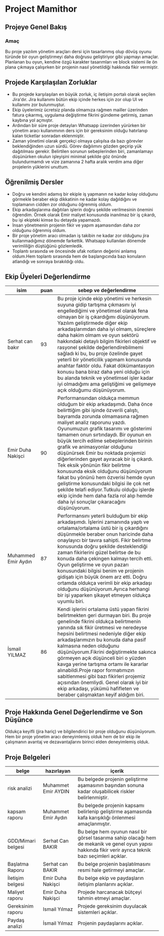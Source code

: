 # Project Mamithor 


## Projeye Genel Bakış 

### Amaç
Bu proje yazılım yönetim araçları dersi için tasarlanmış olup dövüş oyunu türünde bir oyun geliştirmeyi daha doğrusu geliştiriyor gibi yapmayı amaçlar.
Planlanan bu oyun, kendine özgü karakter tasarımları ve block sistemi ile ön plana çıkmaya çalışırken bir projenin nasıl yönetildiği hakkında fikir vermiştir.


## Projede Karşılaşılan Zorluklar 

- Bu projede  karşılaşılan en büyük zorluk, iç iletişim portalı olarak seçilen Jira'dır. Jira kullanımı bütün ekip içinde herkes için zor olup UI ve kullanımı zor bulunmuştur.
- Ekip üyelerimiz ücretsiz planda olmamıza rağmen mailler üzerinden fatura çıkarmış, uygulama değiştirme fikrini gündeme getirmiş, zaman kaybına yol açmıştır.
- Ardından bir süre proje detayları Whatsapp üzerinden yürürken bir yönetim aracı kullanımının ders için bir gereksinim olduğu hatırlanıp kalan ticketlar sonradan eklenmiştir.
- Zaman yönetimi olarak gerçekçi olmaya çalışılsa da bazı görevler beklendiğinden uzun sürdü. Görev dağılımını gözden geçirip yük dağıtılması gerekir.
Belirtilen sorunun sebeplerinden biri, zamanlamayı düşünürken okulun işleyişini minimal şekilde göz önünde bulundurmamdı ve vize zamanına 2 hafta aralık verdim ama diğer projelerin yüklerini unuttum.

## Öğrenilmiş Dersler
- Doğru ve kendini adamış bir ekiple iş yapmanın ne kadar kolay olduğunu görmekle beraber ekip dikkatinin ne kadar kolay dağıldığını ve toplamanın cidden zor olduğunu öğrenmiş oldum.
- Ekip arkadaşlarıma dağıtılan işlerin doğru şekilde verilmesinin önemini öğrendim. Örnek olarak Emir maliyet konusunda inanılmaz bir iş çıkardı, bu işi ekipteki kimse bu detayda yapamazdı.
- İnsan yönetmenin projenin fikir ve yapım aşamasından daha zor olduğunu öğrenmiş oldum.
- Bir proje yönetim aracı olmadan iş takibin ne kadar zor olduğunu jira kullanmadığımız dönemde farkettik. Whatsapp kullanılan dönemde verimliliğin düştüğünü gözlemledik.
- Toplantı sırasında ve öncesinde ufak notların değerini anlamış oldum.Hem toplantı sırasında hem de başlangıcında bazı konuların atlandığı ve sonraya bırakıldığı oldu.



## Ekip Üyeleri Değerlendirme

|isim|puan|sebep ve değerlendirme|  
|-----|-----|--------------------|
|Serhat can bakır|93     | Bu proje içinde ekip yönetimi ve herkesin suyuna gidip tartışma çıkmasını iyi engellediğimi ve yönetimsel olarak fena olmayan bir iş çıkardığımı düşünüyorum. Yazılım geliştirmede diğer ekip arkadaşlarımdan daha iyi olmam, süreçlere daha hakim olmam ve oyun sektörü hakkındaki detaylı bilgim fikirleri objektif ve rasyonel şekilde değerlendirebilmemi sağladı ki bu, bu proje özelinde gayet yeterli bir yöneticilik yapmam konusunda anahtar faktör oldu. Fakat dökümantasyon konusu bana biraz daha yeni olduğu için bu alanda teknik ve yönetimsel işler kadar iyi olmadığımı ama geliştiğimi ve gelişmeye açık olduğumu düşünüyorum.|
|Emir Duha Nakişci|90|Performansından oldukça memmun olduğum bir ekip arkadaşımdı. Daha önce belirttiğim gibi işinde özverili çalıştı, bayramda zorunda olmamasına rağmen maliyet analiz raporunu yazdı. Oyunumuzun grafik tasarımı ve gösterimi tamamen onun sırtındaydı. Bir oyunun en büyük tercih edilme sebeplerinden birinin grafik ve animasyonlar olduğunu düşünürsek Emir bu noktada projemizi diğerlerinden gayet ayıracak bir iş çıkardı. Tek eksik yönünün fikir belirtme konusunda eksik olduğunu düşünüyorum fakat bu yönünü hem özverisi hemde oyun geliştirme konusundaki bilgisi ile çok net şekilde telafi ediyor.Tutkulu olduğu işlerde ekip içinde hem daha fazla rol alıp hemde daha iyi sonuçlar çıkaracağını düşünüyorum.|
|Muhammed Emir Aydın|87|Performansını yeterli bulduğum bir ekip arkadaşımdı. İşlerini zamanında yaptı ve ortalama/ortalama üstü bir iş çıkardığını düşünmekle beraber onun haricinde daha onaylayıcı bir tavıra sahipti. Fikir belirtme konusunda doğru şekilde desteklendiği zaman fikirlerini güzel belirtse de bu konuda daha çekingen kalmayı tercih etti. Oyun geliştirme ve oyun pazarı konusundaki bilgisi benim ve projenin gidişatı için büyük önem arz etti. Doğru ortamda oldukça verimli bir ekip arkadaşı olduğunu düşünüyorum.Ayrıca herhangi bir işi yaparken şikayet etmeyen oldukça uyumlu biri.|
|İsmail YILMAZ|86|Kendi işlerini ortalama üstü yapan fikrini belirtmekten geri durmayan biri. Bu proje genelinde fikrini oldukça belirtmenin yanında sık fikir üretmesi ve neredeyse hepsini belirtmesi nedeniyle diğer ekip arkadaşlarımızın bu konuda daha pasif kalmasına neden olduğunu düşünüyorum.Fikrini değiştirmekte sakınca görmeyen açık düşünceli biri o yüzden kavga yerine tartışma ortamı ile kararlar alınabildi.Proje rapor formatımızın sabitlenmesi gibi bazı fikirleri projemiz açısından önemliydi. Genel olarak iyi bir ekip arkadaşı, yükümü hafifleten ve beraber çalışmaktan keyif aldığım biri.|

## Proje Hakkında Genel Değerlendirme ve Son Düşünce 
Oldukça keyifli (jira hariç) ve bilgilendirici bir proje olduğunu düşünüyorum. Hem bir proje yönetim aracı deneyimlemiş olduk hem de bir ekip ile çalışmanın avantaj ve dezavantajlarını birinci elden deneyimlemiş olduk.

## Proje Belgeleri 
|belge|hazırlayan|içerik|
|-----|-----|-----------|
|risk analizi|Muhammet Emir AYDIN |Bu belgede projenin geliştirme aşamasının başından sonuna kadar oluşabilicek riskler belirlenmiştir.|
|kapsam raporu |Muhammet Emir Aydın |Bu belgede projenin kapsamı belirlenip geliştirme aşamasında kafa karışıklığı önlenmesi amaçlanmıştır.|
|GDD/Mimari belgesi| Serhat Can BAKIR |Bu belge hem oyunun nasıl bir görsel tasarıma sahip olacağı hem de mekanik ve genel oyun yapısı hakkında fikir verir ayrıca teknik bazı seçimleri açıklar.|
|Başlatma Raporu |Serhat can BAKIR| Bu belge projenin başlatılmasını resmi hale getirmeyi amaçlar.|
|İletişim belgesi| Emir Duha Nakişci|Bu belge ekip ve paydaşların iletişim planlarını açıklar.|
|Maliyet raporu |Emir Duha Nakişci|Projede harcanacak bütçeyi tahmin etmeyi amaçlar.|
|Gereksinim raporu| Ismail Yılmaz|Projede gereksinim duyulacak sistemleri açıklar.|
|Paydaş analizi| İsmail Yılmaz|Projenin paydaşlarını açıklar.|
